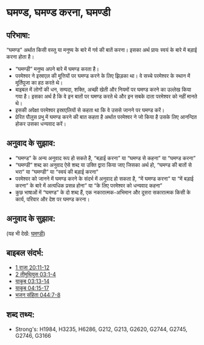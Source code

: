 ﻿# घमण्ड, घमण्ड करना, घमण्डी #

## परिभाषा: ##

“घमण्ड” अर्थात किसी वस्तु या मनुष्य के बारे में गर्व की बातें करना। इसका अर्थ प्रायः स्वयं के बारे में बड़ाई करना होता है।

* “घमण्डी” मनुष्य अपने बारे में घमण्ड करता है।
* परमेश्वर ने इस्राएल की मूत्तियों पर घमण्ड करने के लिए झिड़का था। वे सच्चे परमेश्वर के स्थान में मूर्तिपूजा का हठ करते थे।
* बाइबल में लोगों की धन, सम्पदा, शक्ति, अच्छी खेती और नियमों पर घमण्ड करने का उल्लेख किया गया है। इसका अर्थ है कि वे इन बातों पर घमण्ड करते थे और इन सबके दाता परमेश्वर को नहीं मानते थे।
* इसकी अपेक्षा परमेश्वर इस्राएलियों से कहता था कि वे उससे जानने पर घमण्ड करें।
* प्रेरित पौलुस प्रभु में घमण्ड करने की बात कहता है अर्थात परमेश्वर ने जो किया है उसके लिए आनन्दित होकर उसका धन्यवाद करें।

## अनुवाद के सुझाव: ##

* “घमण्ड” के अन्य अनुवाद रूप हो सकते है, “बड़ाई करना” या “घमण्ड से कहना” या “घमण्ड करना”
* “घमण्डी” शब्द का अनुवाद ऐसे शब्द या उक्ति द्वारा किया जाए जिसका अर्थ हो, “घमण्ड की बातों से भरा” या “घमण्डी” या “स्वयं की बड़ाई करना”
* परमेश्वर को जानने में घमण्ड करने के संदर्भ में अनुवाद हो सकता है, “में घमण्ड करना” या “में बड़ाई करना” के बारे में अत्यधिक प्रसन्न होना” या “के लिए परमेश्वर को धन्यवाद कहना”
* कुछ भाषाओं में “घमण्ड” के दो शब्द हैं, एक नकारात्मक-अभिमान और दूसरा सकारात्मक किसी के कार्य, परिवार और देश पर घमण्ड करना।

## अनुवाद के सुझाव: ##

(यह भी देखें: [घमण्डी](../other/proud.md))

## बाइबल संदर्भ: ##

* [1 राजा 20:11-12](rc://en/tn/help/1ki/20/11)
* [2 तीमुथियुस 03:1-4](rc://en/tn/help/2ti/03/01)
* [याकूब 03:13-14](rc://en/tn/help/jas/03/13)
* [याकूब 04:15-17](rc://en/tn/help/jas/04/15)
* [भजन संहिता 044:7-8](rc://en/tn/help/psa/044/007)


## शब्द तथ्य: ##

* Strong's: H1984, H3235, H6286, G212, G213, G2620, G2744, G2745, G2746, G3166
